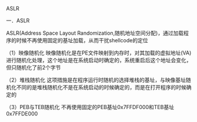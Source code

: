 ASLR


一．ASLR

ASLR(Address Space Layout Randomization,随机地址空间分配)，通过加载程序的时候不再使用固定的基址加载，从而干扰shellcode的定位

（1）映像随机化
映像随机化是在PE文件映射到内存时，对其加载的虚拟地址(VA)进行随机化处理，这个地址是在系统启动时确定的，系统重启后这个地址会变化，但只随机化了前2个字节

（2）堆栈随机化
这项措施是在程序运行时随机的选择堆栈的基址，与映像基址随机化不同的是堆栈随机化不是在系统启动的时候确定的，而是在打开程序的时候确定的

（3）PEB与TEB随机化
       不再使用固定的PEB基址0x7FFDF000和TEB基址0x7FFDE000